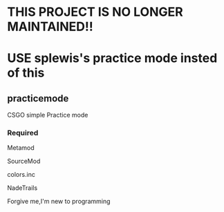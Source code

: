 # THIS PROJECT IS NO LONGER MAINTAINED!!  
# USE splewis's practice mode insted of this   
## practicemode
CSGO simple Practice mode

### Required
Metamod

SourceMod

colors.inc

NadeTrails


Forgive me,I'm new to programming
